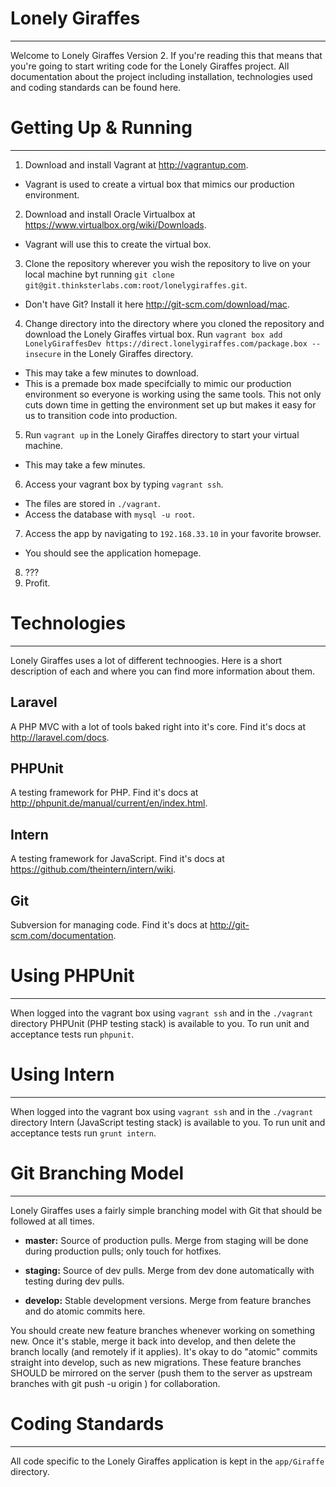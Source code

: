 Lonely Giraffes
===============
***


Welcome to Lonely Giraffes Version 2.  If you're reading this that means that you're going to start writing code for the Lonely Giraffes project.  All documentation about the project including installation, technologies used and coding standards can be found here.


Getting Up & Running
====================
***


1. Download and install Vagrant at http://vagrantup.com.
  * Vagrant is used to create a virtual box that mimics our production environment.
2. Download and install Oracle Virtualbox at https://www.virtualbox.org/wiki/Downloads.
  * Vagrant will use this to create the virtual box.
3. Clone the repository wherever you wish the repository to live on your local machine byt running `git clone git@git.thinksterlabs.com:root/lonelygiraffes.git`.
  * Don't have Git?  Install it here http://git-scm.com/download/mac.
4. Change directory into the directory where you cloned the repository and download the Lonely Giraffes virtual box.  Run `vagrant box add LonelyGiraffesDev https://direct.lonelygiraffes.com/package.box --insecure` in the Lonely Giraffes directory.
  * This may take a few minutes to download.
  * This is a premade box made specifcially to mimic our production environment so everyone is working using the same tools.  This not only cuts down time in getting the environment set up but makes it easy for us to transition code into production.
5. Run `vagrant up` in the Lonely Giraffes directory to start your virtual machine.
  * This may take a few minutes.
6. Access your vagrant box by typing `vagrant ssh`.
  * The files are stored in `./vagrant`.
  * Access the database with `mysql -u root`.
7. Access the app by navigating to `192.168.33.10` in your favorite browser.
  * You should see the application homepage.
8. ???
9. Profit.


Technologies
============
***


Lonely Giraffes uses a lot of different technoogies.  Here is a short description of each and where you can find more information about them.


Laravel
-------


A PHP MVC with a lot of tools baked right into it's core.  Find it's docs at http://laravel.com/docs.


PHPUnit
-------


A testing framework for PHP.  Find it's docs at http://phpunit.de/manual/current/en/index.html.


Intern
------


A testing framework for JavaScript.  Find it's docs at https://github.com/theintern/intern/wiki.


Git
---


Subversion for managing code.  Find it's docs at http://git-scm.com/documentation.


Using PHPUnit
=============
***


When logged into the vagrant box using `vagrant ssh` and in the `./vagrant` directory PHPUnit (PHP testing stack) is available to you.  To run unit and acceptance tests run `phpunit`.


Using Intern
=============
***


When logged into the vagrant box using `vagrant ssh` and in the `./vagrant` directory Intern (JavaScript testing stack) is available to you.  To run unit and acceptance tests run `grunt intern`.


Git Branching Model
===================
***


Lonely Giraffes uses a fairly simple branching model with Git that should be followed at all times.


* **master:** Source of production pulls. Merge from staging will be done during production pulls; only touch for hotfixes.

* **staging:** Source of dev pulls. Merge from dev done automatically with testing during dev pulls.

* **develop:** Stable development versions. Merge from feature branches and do atomic commits here.


You should create new feature branches whenever working on something new. Once it's stable, merge it back into develop, and then delete the branch locally (and remotely if it applies). It's okay to do "atomic" commits straight into develop, such as new migrations. These feature branches SHOULD be mirrored on the server (push them to the server as upstream branches with git push -u origin <branch>)
for collaboration.


Coding Standards
================
***


All code specific to the Lonely Giraffes application is kept in the `app/Giraffe` directory.